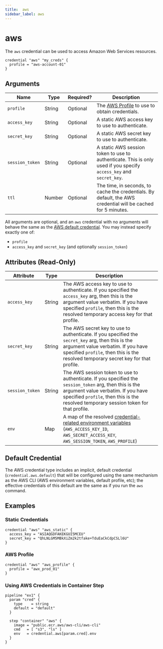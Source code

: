 ```yaml
---
title:  aws
sidebar_label: aws
---
```


# aws

The `aws` credential can be used to access Amazon Web Services resources.

```hcl
credential "aws" "my_creds" {
  profile = "aws-account-01"
}
```

## Arguments

| Name            | Type    | Required?| Description
|-----------------|---------|----------|-------------------
| `profile`       |  String | Optional | The [AWS Profile](https://docs.aws.amazon.com/cli/latest/userguide/cli-configure-files.html) to use to obtain credentials.
| `access_key`    |  String | Optional | A static AWS access key to use to authenticate.
| `secret_key`    |  String | Optional | A static AWS secret key to use to authenticate.
| `session_token` |  String | Optional | A static AWS session token to use to authenticate. This is only used if you specify `access_key` and `secret_key`.
| `ttl`           |  Number | Optional | The time, in seconds, to cache the credentials. By default, the AWS credential will be cached for 5 minutes.

All arguments are optional, and an `aws` credential with no arguments will behave the same as the [AWS default credential](#default-credential). You may instead specify exactly one of:

- `profile`
- `access_key` and `secret_key` (and optionally `session_token`)

## Attributes (Read-Only)

| Attribute       | Type    | Description
|-----------------|---------|-----------------
| `access_key`    |  String | The AWS access key to use to authenticate. If you specified the `access_key` arg, then this is the argument value verbatim. If you have specified `profile`, then this is the resolved temporary access key for that profile.
| `secret_key`    |  String | The AWS secret key to use to authenticate. If you specified the `secret_key` arg, then this is the argument value verbatim. If you have specified `profile`, then this is the resolved temporary secret key for that profile.
| `session_token` |  String | The AWS session token to use to authenticate. If you specified the `session_token` arg, then this is the argument value verbatim. If you have specified `profile`, then this is the resolved temporary session token for that profile.
| `env`           | Map     | A map of the resolved [credential-related environment variables](https://docs.aws.amazon.com/sdk-for-php/v3/developer-guide/guide_credentials_environment.html) (`AWS_ACCESS_KEY_ID`, `AWS_SECRET_ACCESS_KEY`, `AWS_SESSION_TOKEN`, `AWS_PROFILE`)

## Default Credential

The AWS credential type includes an implicit, default credential (`credential.aws.default`) that will be configured using the same mechanism as the AWS CLI (AWS environment variables, default profile, etc); the effective credentials of this default are the same as if you run the `aws` command.

## Examples

### Static Credentials

```hcl
credential "aws" "aws_static" {
  access_key = "ASIAQGDFAKEKGUI5MCEU"
  secret_key = "QhLNLGM5MBkXiZm2k2tfake+TduEaCkCdpCSLl6U"
}
```

### AWS Profile

```hcl
credential "aws" "aws_profile" {
  profile = "awx_prod_01"
}
```

### Using AWS Credentials in Container Step

```hcl
pipeline "ex1" {
  param "cred" {
    type    = string
    default = "default"
  }

  step "container" "aws" {
    image = "public.ecr.aws/aws-cli/aws-cli"
    cmd   = [ "s3", "ls" ]
    env   = credential.aws[param.cred].env
  } 
}
```
